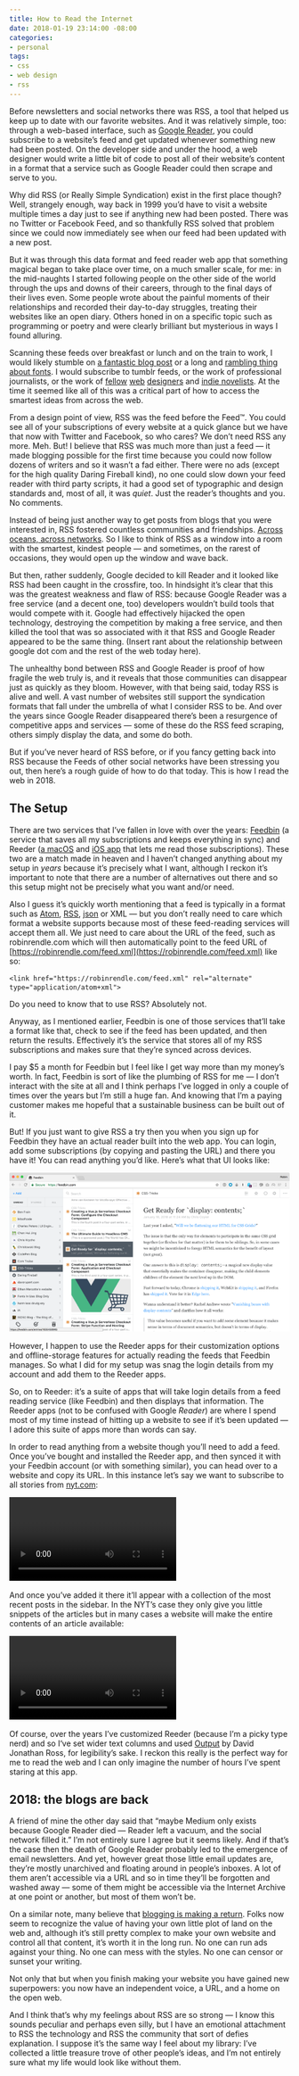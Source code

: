 ```yaml
---
title: How to Read the Internet
date: 2018-01-19 23:14:00 -08:00
categories:
- personal
tags:
- css
- web design
- rss
---
```


Before newsletters and social networks there was RSS, a tool that helped us keep up to date with our favorite websites. And it was relatively simple, too: through a web-based interface, such as [Google Reader](https://en.wikipedia.org/wiki/Google_Reader/), you could subscribe to a website’s feed and get updated whenever something new had been posted. On the developer side and under the hood, a web designer would write a little bit of code to post all of their website’s content in a format that a service such as Google Reader could then scrape and serve to you.

Why did RSS (or Really Simple Syndication) exist in the first place though? Well, strangely enough, way back in 1999 you’d have to visit a website multiple times a day just to see if anything new had been posted. There was no Twitter or Facebook Feed, and so thankfully RSS solved that problem since we could now immediately see when our feed had been updated with a new post. 

But it was through this data format and feed reader web app that something magical began to take place over time, on a much smaller scale, for me: in the mid-naughts I started following people on the other side of the world through the ups and downs of their careers, through to the final days of their lives even. Some people wrote about the painful moments of their relationships and recorded their day-to-day struggles, treating their websites like an open diary. Others honed in on a specific topic such as programming or poetry and were clearly brilliant but mysterious in ways I found alluring. 

Scanning these feeds over breakfast or lunch and on the train 
to work, I would likely stumble on [a fantastic blog post](http://www.kungfugrippe.com/post/169873399/clackity-noise) or a long and [rambling thing about fonts](https://ilovetypography.com/2007/10/22/so-you-want-to-create-a-font-part-1/). I would subscribe to tumblr feeds, or the work of professional journalists, or the work of [fellow](http://www.zeldman.com/) [web](http://aworkinglibrary.com/) [designers](https://adactio.com) and [indie novelists](http://www.hughhowey.com/blog/). At the time it seemed like all of this was a critical part of how to access the smartest ideas from across the web.
 
From a design point of view, RSS was the feed before the Feed™️. You could see all of your subscriptions of every website at a quick glance but we have that now with Twitter and Facebook, so who cares? We don’t need RSS any more. Meh. But! I believe that RSS was much more than just a feed — it made blogging possible for the first time because you could now follow dozens of writers and so it wasn’t a fad either. There were no ads (except for the high quality Daring Fireball kind), no one could slow down your feed reader with third party scripts, it had a good set of typographic and design standards and, most of all, it was _quiet_. Just the reader’s thoughts and you. No comments.

Instead of being just another way to get posts from blogs that you were interested in, RSS fostered countless communities and friendships. [Across oceans, across networks](https://robinrendle.com/notes/chloe/). So I like to think of RSS as a window into a room with the smartest, kindest people — and sometimes, on the rarest of occasions, they would open up the window and wave back.

But then, rather suddenly, Google decided to kill Reader and it looked like RSS had been caught in the crossfire, too. In hindsight it’s clear that this was the greatest weakness and flaw of RSS: because Google Reader was a free service (and a decent one, too) developers wouldn’t build tools that would compete with it. Google had effectively hijacked the open technology, destroying the competition by making a free service, and then killed the tool that was so associated with it that RSS and Google Reader appeared to be the same thing. (Insert rant about the relationship between google dot com and the rest of the web today here).

The unhealthy bond between RSS and Google Reader is proof of how fragile the web truly is, and it reveals that those communities can disappear just as quickly as they bloom. However, with that being said, today RSS is alive and well. A vast number of websites still support the syndication formats that fall under the umbrella of what I consider RSS to be. And over the years since Google Reader disappeared there’s been a resurgence of competitive apps and services — some of these do the RSS feed scraping, others simply display the data, and some do both. 

But if you’ve never heard of RSS before, or if you fancy getting back into RSS because the Feeds of other social networks have been stressing you out, then here’s a rough guide of how to do that today. This is how I read the web in 2018.


## The Setup
There are two services that I’ve fallen in love with over the years: [Feedbin](https://feedbin.com/) (a service that saves all my subscriptions and keeps everything in sync) and Reeder ([a macOS](http://reederapp.com/mac/) and [iOS app](http://reederapp.com/ios/) that lets me read those subscriptions). These two are a match made in heaven and I haven’t changed anything about my setup in *years* because it’s precisely what I want, although I reckon it’s important to note that there are a number of alternatives out there and so this setup might not be precisely what you want and/or need. 

Also I guess it’s quickly worth mentioning that a feed is typically in a format such as [Atom](https://en.wikipedia.org/wiki/Atom_(Web_standard)), [RSS](https://en.wikipedia.org/wiki/RSS), [json](https://jsonfeed.org/) or XML — but you don’t really need to care which format a website supports because most of these feed-reading services will accept them all. We just need to care about the URL of the feed, such as robinrendle.com which will then automatically point to the feed URL of [https://robinrendle.com/feed.xml](https://robinrendle.com/feed.xml) like so:

```
<link href="https://robinrendle.com/feed.xml" rel="alternate" type="application/atom+xml">
```

Do you need to know that to use RSS? Absolutely not. 

Anyway, as I mentioned earlier, Feedbin is one of those services that’ll take a format like that, check to see if the feed has been updated, and then return the results. Effectively it’s the service that stores all of my RSS subscriptions and makes sure that they’re synced across devices. 

I pay $5 a month for Feedbin but I feel like I get way more than my money’s worth. In fact, Feedbin is sort of like the plumbing of RSS for me — I don’t interact with the site at all and I think perhaps I’ve logged in only a couple of times over the years but I’m still a huge fan. And knowing that I’m a paying customer makes me hopeful that a sustainable business can be built out of it.

But! If you just want to give RSS a try then you when you sign up for Feedbin they have an actual reader built into the web app. You can login, add some subscriptions (by copying and pasting the URL) and there you have it! You can read anything you’d like. Here’s what that UI looks like:

![Screenshot 2018-01-19 23.01.png](/uploads/Screenshot%202018-01-19%2023.01.png)

However, I happen to use the Reeder apps for their customization options and offline-storage features for actually reading the feeds that Feedbin manages. So what I did for my setup was snag the login details from my account and add them to the Reeder apps.

So, on to Reeder: it’s a suite of apps that will take login details from a feed reading service (like Feedbin) and then displays that information. The Reeder apps (not to be confused with Google _Reader_) are where I spend most of my time instead of hitting up a website to see if it’s been updated — I adore this suite of apps more than words can say.

In order to read anything from a website though you’ll need to add a feed. Once you’ve bought and installed the Reeder app, and then synced it with your Feedbin account (or with something similar), you can head over to a website and copy its URL. In this instance let’s say we want to subscribe to all stories from [nyt.com](http://nyt.com):

<video autoplay="autoplay" loop="loop" class='m-wrapper cell-b20'>
<source src="/uploads/1.mp4" type="video/mp4" /></video>

And once you’ve added it there it’ll appear with a collection of the most recent posts in the sidebar. In the NYT’s case they only give you little snippets of the articles but in many cases a website will make the entire contents of an article available:

<video autoplay="autoplay" loop="loop" class='m-wrapper cell-b20'>
<source src="/uploads/2.mp4" type="video/mp4" /></video>

Of course, over the years I’ve customized Reeder (because I’m a picky type nerd) and so I‘ve set wider text columns and used [Output](https://djr.com/output/) by David Jonathan Ross, for legibility’s sake. I reckon this really is the perfect way for me to read the web and I can only imagine the number of hours I’ve spent staring at this app.  


## 2018: the blogs are back

A friend of mine the other day said that “maybe Medium only exists because Google Reader died — Reader left a vacuum, and the social network filled it.” I’m not entirely sure I agree but it seems likely. And if that’s the case then the death of Google Reader probably led to the emergence of email newsletters. And yet, however great those little email updates are, they’re mostly unarchived and floating around in people’s inboxes. A lot of them aren’t accessible via a URL and so in time they’ll be forgotten and washed away — some of them might be accessible via the Internet Archive at one point or another, but most of them won’t be.

On a similar note, many believe that [blogging is making a return](https://ia.net/topics/web-trend-map-2018/). Folks now seem to recognize the value of having your own little plot of land on the web and, although it’s still pretty complex to make your own website and control all that content, it’s worth it in the long run. No one can run ads against your thing. No one can mess with the styles. No one can censor or sunset your writing. 

Not only that but when you finish making your website you have gained new superpowers: you now have an independent voice, a URL, and a home on the open web. 

And I think that’s why my feelings about RSS are so strong — I know this sounds peculiar and perhaps even silly, but I have an emotional attachment to RSS the technology and RSS the community that sort of defies explanation. I suppose it’s the same way I feel about my library: I’ve collected a little treasure trove of other people’s ideas, and I’m not entirely sure what my life would look like without them.





